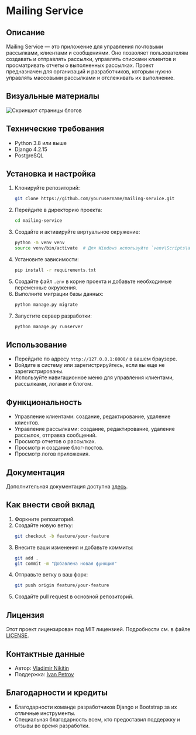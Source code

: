 # Mailing Service

## Описание

Mailing Service — это приложение для управления почтовыми рассылками, клиентами и сообщениями.
Оно позволяет пользователям создавать и отправлять рассылки, управлять списками клиентов и 
просматривать отчеты о выполненных рассылках. Проект предназначен для организаций и разработчиков,
которым нужно управлять массовыми рассылками и отслеживать их выполнение.

## Визуальные материалы

![Скриншот страницы блогов](path_to_blog_screenshot.png)

## Технические требования

- Python 3.8 или выше
- Django 4.2.15
- PostgreSQL


## Установка и настройка

1. Клонируйте репозиторий:
    ```bash
    git clone https://github.com/yourusername/mailing-service.git
    ```
2. Перейдите в директорию проекта:
    ```bash
    cd mailing-service
    ```
3. Создайте и активируйте виртуальное окружение:
    ```bash
    python -m venv venv
    source venv/bin/activate  # Для Windows используйте `venv\Scripts\activate`
    ```
4. Установите зависимости:
    ```bash
    pip install -r requirements.txt
    ```
5. Создайте файл `.env` в корне проекта и добавьте необходимые переменные окружения.
6. Выполните миграции базы данных:
    ```bash
    python manage.py migrate
    ```
7. Запустите сервер разработки:
    ```bash
    python manage.py runserver
    ```

## Использование

- Перейдите по адресу `http://127.0.0.1:8000/` в вашем браузере.
- Войдите в систему или зарегистрируйтесь, если вы еще не зарегистрированы.
- Используйте навигационное меню для управления клиентами, рассылками, логами и блогом.

## Функциональность

- Управление клиентами: создание, редактирование, удаление клиентов.
- Управление рассылками: создание, редактирование, удаление рассылок, отправка сообщений.
- Просмотр отчетов о рассылках.
- Просмотр и создание блог-постов.
- Просмотр логов приложения.

## Документация

Дополнительная документация доступна [здесь](link_to_documentation).

## Как внести свой вклад

1. Форкните репозиторий.
2. Создайте новую ветку:
    ```bash
    git checkout -b feature/your-feature
    ```
3. Внесите ваши изменения и добавьте коммиты:
    ```bash
    git add .
    git commit -m "Добавлена новая функция"
    ```
4. Отправьте ветку в ваш форк:
    ```bash
    git push origin feature/your-feature
    ```
5. Создайте pull request в основной репозиторий.

## Лицензия

Этот проект лицензирован под MIT лицензией. Подробности см. в файле [LICENSE](LICENSE).

## Контактные данные

- Автор: [Vladimir Nikitin](vanjil@example.com)
- Поддержка: [Ivan Petrov](vanya@example.com)

## Благодарности и кредиты

- Благодарности команде разработчиков Django и Bootstrap за их отличные инструменты.
- Специальная благодарность всем, кто предоставил поддержку и отзывы во время разработки.
